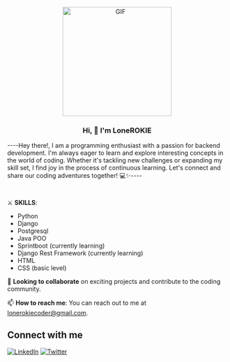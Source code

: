 <p align="center">
  <a href="https://giphy.com/gifs/glitch-matrix-cat-wwg1suUiTbCY8H8vIA">
    <img src="https://media.giphy.com/media/wwg1suUiTbCY8H8vIA/giphy-downsized-large.gif" alt="GIF" width="250" height="250">
  </a>
</p>

**<h3 align="center">Hi, 👋 I'm LoneROKIE</h3>**
<p>
----Hey there!, I am a programming enthusiast with a passion for backend development. I'm always eager to learn and explore interesting concepts in the world of coding. Whether it's tackling new challenges or expanding my skill set, I find joy in the process of continuous learning. Let's connect and share our coding adventures together! 💻✨----
</p>
<h1></h1>

⚔️ **SKILLS**:
<ul>
<li>Python</li>
<li>Django</li>
<li>Postgresql</li>
<li>Java POO</li>
<li>Sprintboot (currently learning)</li>
<li>Django Rest Framework (currently learning)</li>
<li>HTML</li>
<li>CSS (basic level)</li>
</ul>

🤝 **Looking to collaborate** on exciting projects and contribute to the coding community.

📫 **How to reach me**: You can reach out to me at lonerokiecoder@gmail.com.

## Connect with me
[![LinkedIn](https://img.icons8.com/color/48/000000/linkedin.png)](https://www.linkedin.com/in/duncan-morera-perez-6646b3251/)
[![Twitter](https://img.icons8.com/color/48/000000/twitter.png)](https://twitter.com/LoneROKIECoder)

<!---
LoneROKIE/LoneROKIE is a ✨ special ✨ repository because its `README.md` (this file) appears on your GitHub profile.
You can click the Preview link to take a look at your changes.
--->
